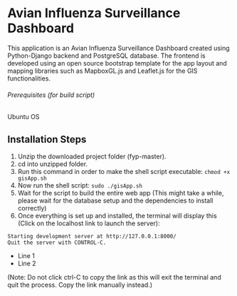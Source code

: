 # Avian Influenza Surveillance Dashboard
This application is an Avian Influenza Surveillance Dashboard created
using Python-Django backend and PostgreSQL database.
The frontend is developed using an open source bootstrap template for the app layout
and mapping libraries such as MapboxGL.js and Leaflet.js for the GIS functionalities.

###### Prerequisites (for build script)
Ubuntu OS 

## Installation Steps
1. Unzip the downloaded project folder (fyp-master).
2. cd into unzipped folder.
3. Run this command in order to make the shell script executable:
    ```chmod +x gisApp.sh```
4. Now run the shell script:
    ```sudo ./gisApp.sh```
5. Wait for the script to build the entire web app (This might take a while, please wait for the database setup and the dependencies to install correctly)
6. Once everything is set up and installed, the terminal will display this (Click on the localhost link to launch the server):

```Starting development server at http://127.0.0.1:8000/``` <br />
```Quit the server with CONTROL-C.```
<ul>
<li>Line 1</li>
<li>Line 2</li>
</ul>

(Note: Do not click ctrl-C to copy the link as this will exit the terminal and quit the process. Copy the link manually instead.)





